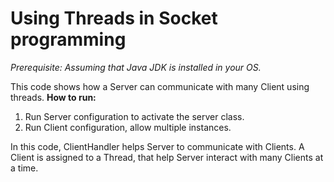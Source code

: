 # Using Threads in Socket programming

_Prerequisite: Assuming that Java JDK is installed in your OS._

This code shows how a Server can communicate with many Client using threads. 
**How to run:**

1. Run Server configuration to activate the server class.
2. Run Client configuration, allow multiple instances.

In this code, ClientHandler helps Server to communicate with Clients.
A Client is assigned to a Thread, that help Server interact with many Clients at a time.
